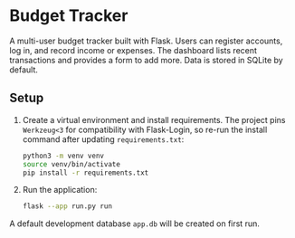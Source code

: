 # Budget Tracker

A multi-user budget tracker built with Flask. Users can register accounts, log in, and record income or expenses. The dashboard lists recent transactions and provides a form to add more. Data is stored in SQLite by default.

## Setup
1. Create a virtual environment and install requirements. The project pins
   `Werkzeug<3` for compatibility with Flask-Login, so re-run the install
   command after updating `requirements.txt`:
   ```bash
   python3 -m venv venv
   source venv/bin/activate
   pip install -r requirements.txt
   ```

2. Run the application:
   ```bash
   flask --app run.py run
   ```

A default development database `app.db` will be created on first run.
